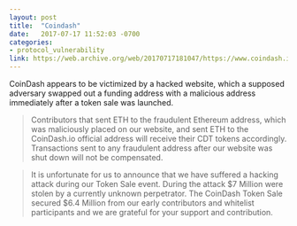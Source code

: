 ```yaml
---
layout: post
title:  "Coindash"
date:   2017-07-17 11:52:03 -0700
categories: 
- protocol_vulnerability
link: https://web.archive.org/web/20170717181047/https://www.coindash.io/ 
---
```

CoinDash appears to be victimized by a hacked website, which a supposed adversary swapped out a funding address with a malicious address immediately after a token sale was launched.

>  Contributors that sent ETH to the fraudulent Ethereum address, which was maliciously placed on our website, and sent ETH to the CoinDash.io official address will receive their CDT tokens accordingly. Transactions sent to any fraudulent address after our website was shut down will not be compensated.

> It is unfortunate for us to announce that we have suffered a hacking attack during our Token Sale event. During the attack $7 Million were stolen by a currently unknown perpetrator. The CoinDash Token Sale secured $6.4 Million from our early contributors and whitelist participants and we are grateful for your support and contribution.

